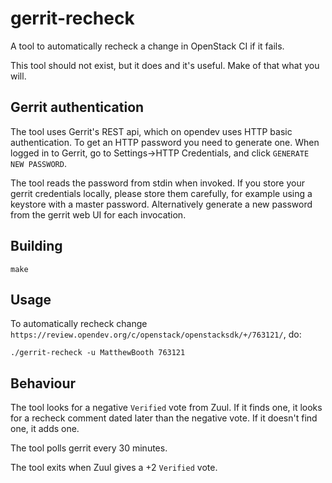 # gerrit-recheck

A tool to automatically recheck a change in OpenStack CI if it fails.

This tool should not exist, but it does and it's useful. Make of that what you will.

## Gerrit authentication

The tool uses Gerrit's REST api, which on opendev uses HTTP basic authentication. To get an HTTP password you need to generate one.
When logged in to Gerrit, go to Settings->HTTP Credentials, and click `GENERATE NEW PASSWORD`.

The tool reads the password from stdin when invoked. If you store your gerrit
credentials locally, please store them carefully, for example using a keystore
with a master password. Alternatively generate a new password from the gerrit
web UI for each invocation.

## Building

```
make
```

## Usage

To automatically recheck change `https://review.opendev.org/c/openstack/openstacksdk/+/763121/`, do:

```
./gerrit-recheck -u MatthewBooth 763121
```

## Behaviour

The tool looks for a negative `Verified` vote from Zuul. If it finds one, it looks for a recheck comment dated later than the negative vote. If it doesn't find one, it adds one.

The tool polls gerrit every 30 minutes.

The tool exits when Zuul gives a +2 `Verified` vote.
